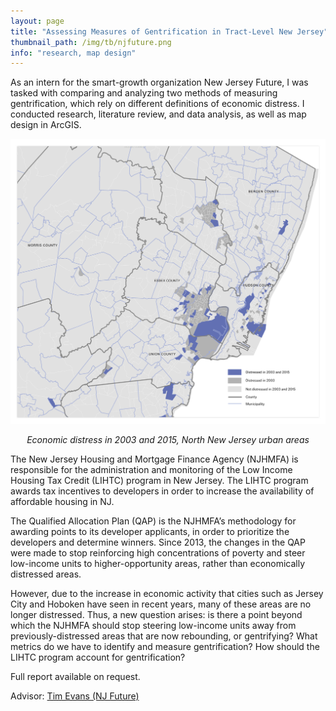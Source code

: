 ```yaml
---
layout: page
title: "Assessing Measures of Gentrification in Tract-Level New Jersey"
thumbnail_path: /img/tb/njfuture.png
info: "research, map design" 
---
```



As an intern for the smart-growth organization New Jersey Future, I was tasked with comparing and analyzing two methods of measuring gentrification, which rely on different definitions of economic distress. I conducted research, literature review, and data analysis, as well as map design in ArcGIS. 


![NJ Future](/img/njfuture/qcturb.png)
*<center>Economic distress in 2003 and 2015, North New Jersey urban areas</center>*


The New Jersey Housing and Mortgage Finance Agency (NJHMFA) is responsible for the administration and monitoring of the Low Income Housing Tax Credit (LIHTC) program in New Jersey. The LIHTC program awards tax incentives to developers in order to increase the availability of affordable housing in NJ. 

The Qualified Allocation Plan (QAP) is the NJHMFA’s methodology for awarding points to its developer applicants, in order to prioritize the developers and determine winners. Since 2013, the changes in the QAP were made to stop reinforcing high concentrations of poverty and steer low-income units to higher-opportunity areas, rather than economically distressed areas.

However, due to the increase in economic activity that cities such as Jersey City and Hoboken have seen in recent years, many of these areas are no longer distressed. Thus, a new question arises: is there a point beyond which the NJHMFA should stop steering low-income units away from previously-distressed areas that are now rebounding, or gentrifying? What metrics do we have to identify and measure gentrification? How should the LIHTC program account for gentrification?

Full report available on request.

Advisor: [Tim Evans (NJ Future)](http://www.njfuture.org/about-njf/staff-contact/#tim)





